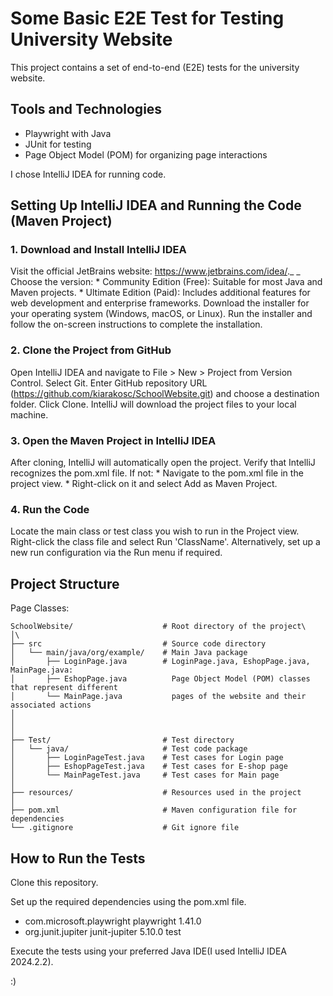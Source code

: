 # Some Basic E2E Test for Testing University Website


This project contains a set of end-to-end (E2E) tests for the university website. 

## Tools and Technologies
* Playwright with Java
* JUnit for testing
* Page Object Model (POM) for organizing page interactions

I chose IntelliJ IDEA for running code.

## Setting Up IntelliJ IDEA and Running the Code (Maven Project)

### 1. Download and Install IntelliJ IDEA
Visit the official JetBrains website: https://www.jetbrains.com/idea/._ _
Choose the version:
    * Community Edition (Free): Suitable for most Java and Maven projects.
    * Ultimate Edition (Paid): Includes additional features for web development and enterprise frameworks.
Download the installer for your operating system (Windows, macOS, or Linux).
Run the installer and follow the on-screen instructions to complete the installation.
    
### 2. Clone the Project from GitHub
Open IntelliJ IDEA and navigate to File > New > Project from Version Control.
Select Git.
Enter GitHub repository URL (https://github.com/kiarakosc/SchoolWebsite.git) and choose a destination folder.
Click Clone. IntelliJ will download the project files to your local machine.
    
### 3. Open the Maven Project in IntelliJ IDEA
After cloning, IntelliJ will automatically open the project.
Verify that IntelliJ recognizes the pom.xml file. If not:
     *  Navigate to the pom.xml file in the project view.
     *  Right-click on it and select Add as Maven Project.
   
### 4. Run the Code
Locate the main class or test class you wish to run in the Project view.
Right-click the class file and select Run 'ClassName'.
Alternatively, set up a new run configuration via the Run menu if required.
    

  
## Project Structure
Page Classes:
```
SchoolWebsite/                    # Root directory of the project\
│\
├── src                           # Source code directory
│   └── main/java/org/example/    # Main Java package 
│       ├── LoginPage.java        # LoginPage.java, EshopPage.java, MainPage.java: 
│       ├── EshopPage.java          Page Object Model (POM) classes that represent different 
│       └── MainPage.java           pages of the website and their associated actions
│               
│               
│
├── Test/                         # Test directory
│   └── java/                     # Test code package
│       ├── LoginPageTest.java    # Test cases for Login page
│       ├── EshopPageTest.java    # Test cases for E-shop page
│       └── MainPageTest.java     # Test cases for Main page
│
├── resources/                    # Resources used in the project
│
├── pom.xml                       # Maven configuration file for dependencies
└── .gitignore                    # Git ignore file
```  

## How to Run the Tests
Clone this repository.

Set up the required dependencies using the pom.xml file.
* <!-- Playwright Dependency -->
    <dependency>
        <groupId>com.microsoft.playwright</groupId>
        <artifactId>playwright</artifactId>
        <version>1.41.0</version> <!-- Use the latest version -->
    </dependency>
    
*   <!-- JUnit Dependency -->
    <dependency>
        <groupId>org.junit.jupiter</groupId>
        <artifactId>junit-jupiter</artifactId>
        <version>5.10.0</version> <!-- Use the latest version -->
        <scope>test</scope>
    </dependency>
Execute the tests using your preferred Java IDE(I used IntelliJ IDEA 2024.2.2).

:)

